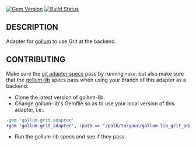 [![Gem Version](https://badge.fury.io/rb/gollum-grit_adapter.svg)](http://badge.fury.io/rb/gollum-grit_adapter)
[![Build Status](https://travis-ci.org/gollum/grit_adapter.svg?branch=master)](https://travis-ci.org/gollum/grit_adapter)

## DESCRIPTION

Adapter for [gollum](https://github.com/gollum/gollum) to use Grit at the backend.

## CONTRIBUTING

Make sure the [git adapter specs](https://github.com/gollum/adapter_specs) pass by running `rake`, but also make sure that the [gollum-lib](https://github.com/gollum/gollum-lib) specs pass when using your branch of this adapter as a backend:
* Clone the latest version of gollum-lib.
* Change gollum-lib's Gemfile so as to use your local version of this adapter, i.e.:
```diff
-gem 'gollum-grit_adapter'
+gem 'gollum-grit_adapter', :path => "/path/to/your/gollum-lib_grit_adapter"
```
* Run the gollum-lib specs and see if they pass.
